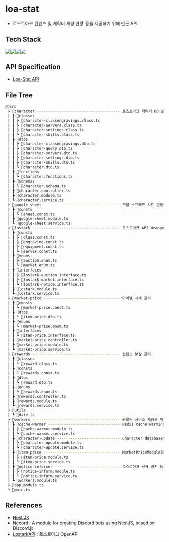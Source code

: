 # loa-stat
- 로스트아크 컨텐츠 및 캐릭터 세팅 현황 등을 제공하기 위해 만든 API
## Tech Stack
<img src="https://img.shields.io/badge/nest.js-E0234E?style=for-the-badge&logo=nestjs&logoColor=white"><img src="https://img.shields.io/badge/typescript-3178C6?style=for-the-badge&logo=typescript&logoColor=white"><img src="https://img.shields.io/badge/mongodb-47A248?style=for-the-badge&logo=mongodb&logoColor=white"><img src="https://img.shields.io/badge/redis-DC382D?style=for-the-badge&logo=redis&logoColor=white">
## API Specification
- [Loa-Stat API](http://34.64.181.235:7942/api)
## File Tree
```bash
📦src
 ┣ 📂character ------------------------------------- 로스트아크 캐릭터 DB 관리
 ┃ ┣ 📂classes
 ┃ ┃ ┣ 📜character-classengravings.class.ts
 ┃ ┃ ┣ 📜character-servers.class.ts
 ┃ ┃ ┣ 📜character-settings.class.ts
 ┃ ┃ ┗ 📜character-skills.class.ts
 ┃ ┣ 📂dtos
 ┃ ┃ ┣ 📜character-classengravings.dto.ts
 ┃ ┃ ┣ 📜character-query.dto.ts
 ┃ ┃ ┣ 📜character-servers.dto.ts
 ┃ ┃ ┣ 📜character-settings.dto.ts
 ┃ ┃ ┣ 📜character-skills.dto.ts
 ┃ ┃ ┗ 📜character.dto.ts
 ┃ ┣ 📂functions
 ┃ ┃ ┗ 📜character.functions.ts
 ┃ ┣ 📂schemas
 ┃ ┃ ┗ 📜character.schema.ts
 ┃ ┣ 📜character.controller.ts
 ┃ ┣ 📜character.module.ts
 ┃ ┗ 📜character.service.ts
 ┣ 📂google-sheet ---------------------------------- 구글 스프레드 시트 연동 (GoogleSheet API 사용)
 ┃ ┣ 📂consts
 ┃ ┃ ┗ 📜sheet.const.ts
 ┃ ┣ 📜google-sheet.module.ts
 ┃ ┗ 📜google-sheet.service.ts
 ┣ 📂lostark --------------------------------------- 로스트아크 API Wrapper (API key 관리 등)
 ┃ ┣ 📂consts
 ┃ ┃ ┣ 📜class.const.ts
 ┃ ┃ ┣ 📜engraving.const.ts
 ┃ ┃ ┣ 📜equipment.const.ts
 ┃ ┃ ┗ 📜server.const.ts
 ┃ ┣ 📂enums
 ┃ ┃ ┣ 📜auction.enum.ts
 ┃ ┃ ┗ 📜market.enum.ts
 ┃ ┣ 📂interfaces
 ┃ ┃ ┣ 📜lostark-auction.interface.ts
 ┃ ┃ ┣ 📜lostark-market.interface.ts
 ┃ ┃ ┗ 📜lostark-notice.interface.ts
 ┃ ┣ 📜lostark.module.ts
 ┃ ┗ 📜lostark.service.ts
 ┣ 📂market-price ---------------------------------- 아이템 시세 관리
 ┃ ┣ 📂consts
 ┃ ┃ ┗ 📜market-price.const.ts
 ┃ ┣ 📂dtos
 ┃ ┃ ┗ 📜item-price.dto.ts
 ┃ ┣ 📂enums
 ┃ ┃ ┗ 📜market-price.enum.ts
 ┃ ┣ 📂interfaces
 ┃ ┃ ┗ 📜item-price.interface.ts
 ┃ ┣ 📜market-price.controller.ts
 ┃ ┣ 📜market-price.module.ts
 ┃ ┗ 📜market-price.service.ts
 ┣ 📂rewards --------------------------------------- 컨텐츠 보상 관리
 ┃ ┣ 📂classes
 ┃ ┃ ┗ 📜reward.class.ts
 ┃ ┣ 📂consts
 ┃ ┃ ┗ 📜rewards.const.ts
 ┃ ┣ 📂dtos
 ┃ ┃ ┗ 📜reward.dto.ts
 ┃ ┣ 📂enums
 ┃ ┃ ┗ 📜rewards.enum.ts
 ┃ ┣ 📜rewards.controller.ts
 ┃ ┣ 📜rewards.module.ts
 ┃ ┗ 📜rewards.service.ts
 ┣ 📂utils
 ┃ ┗ 📜date.ts
 ┣ 📂workers --------------------------------------- 원활한 서비스 제공을 위해 주기적으로 실행되는 모듈들
 ┃ ┣ 📂cache-warmer -------------------------------- Redis cache warming
 ┃ ┃ ┣ 📜cache-warmer.module.ts
 ┃ ┃ ┗ 📜cache-warmer.service.ts
 ┃ ┣ 📂character-update ---------------------------- Character database의 데이터를 주기적으로 갱신
 ┃ ┃ ┣ 📜character-update.module.ts
 ┃ ┃ ┗ 📜character-update.service.ts
 ┃ ┣ 📂item-price ---------------------------------- MarketPriceModule의 아이템 가격을 주기적으로 갱신
 ┃ ┃ ┣ 📜item-price.module.ts
 ┃ ┃ ┗ 📜item-price.service.ts
 ┃ ┣ 📂notice-informer ----------------------------- 로스트아크 신규 공지 등록시 디스코드 채널로 알림 (Necord 모듈 사용)
 ┃ ┃ ┣ 📜notice-inform.module.ts
 ┃ ┃ ┗ 📜notice-inform.service.ts
 ┃ ┗ 📜workers.module.ts
 ┣ 📜app.module.ts
 ┗ 📜main.ts
```
## References
- [Nest.JS](https://docs.nestjs.com/)
- [Necord](https://necord.org/) : A module for creating Discord bots using NestJS, based on Discord.js
- [LostarkAPI](https://developer-lostark.game.onstove.com/) : 로스트아크 OpenAPI
